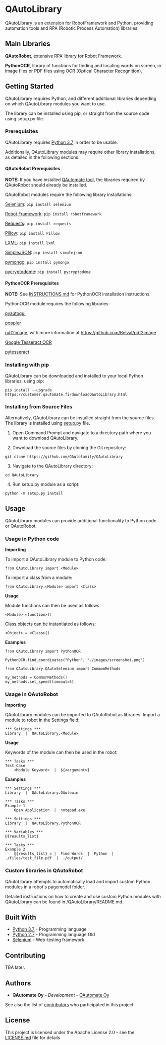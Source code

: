 # QAutoLibrary

QAutoLibrary is an extension for RobotFramework and Python, providing automation tools and RPA (Robotic Process Automation) libraries.

## Main Libraries

**QAutoRobot**, extensive RPA library for Robot Framework.

**PythonOCR**, library of functions for finding and locating words on screen, in image files or PDF files using OCR (Optical Character Recognition).

## Getting Started

QAutoLibrary requires Python, and different additional libraries depending on which QAutoLibrary modules you want to use.

The library can be installed using pip, or straight from the source code using setup.py file.

### Prerequisites

QAutoLibrary requires [Python 3.7](https://docs.python.org/3/) in order to be usable.

Additionally, QAutoLibrary modules may require other library installations, as detailed in the following sections.

#### QAutoRobot Prerequisites

**NOTE:** If you have installed [QAutomate tool](https://qautomate.fi/qautomate/), the libraries required by QAutoRobot should already be installed.

QAutoRobot modules require the following library installations:

[Selenium](https://www.seleniumhq.org/docs/): ```pip install selenium```

[Robot Framework](http://robotframework.org/#documentation): ```pip install robotframework```

[Requests](http://docs.python-requests.org/en/master/): ```pip install requests```

[Pillow](https://pillow.readthedocs.io/en/stable/): ```pip install Pillow```

[LXML](https://lxml.de/): ```pip install lxml```

[SimpleJSON](https://simplejson.readthedocs.io/en/latest/): ```pip install simplejson```

[pymongo](https://pypi.org/project/pymongo/): ```pip install pymongo```

[pycryptodome](https://pypi.org/project/pycryptodome/): ```pip install pycryptodome```

#### PythonOCR Prerequisites

**NOTE:** See [INSTRUCTIONS.md](INSTRUCTIONS.md) for PythonOCR installation instructions.

PythonOCR module requires the following libraries:

[pyautogui](https://pypi.org/project/PyAutoGUI/)

[poppler](https://github.com/oschwartz10612/poppler-windows)

[pdf2image](https://pypi.org/project/pdf2image/), with more information at https://github.com/Belval/pdf2image

[Google Tesseract OCR](https://github.com/tesseract-ocr/tessdoc)

[pytesseract](https://pypi.org/project/pytesseract/)

### Installing with pip

QAutoLibrary can be downloaded and installed to your local Python libraries, using pip:

```
pip install --upgrade https://customer.qautomate.fi/downloadQautoLibrary.html
```

### Installing from Source Files

Alternatively, QAutoLibrary can be installed straight from the source files. The library is installed using [setup.py](setup.py) file.

1. Open Command Prompt and navigate to a directory path where you want to download QAutoLibrary.

2. Download the source files by cloning the Git repository:

```
git clone https://github.com/QAutofamily/QAutoLibrary
```

3. Navigate to the QAutoLibrary directory:

```
cd QAutoLibrary
```

4. Run setup.py module as a script:

```
python -m setup.py install
```

## Usage

QAutoLibrary modules can provide additional functionality to Python code or QAutoRobot.

### Usage in Python code

**Importing**

To import a QAutoLibrary module to Python code:

```
from QAutoLibrary import <Module>
```

To import a class from a module:

```
from QAutoLibrary.<Module> import <Class>
```

**Usage**

Module functions can then be used as follows:

```
<Module>.<function>()
```

Class objects can be instantiated as follows:

```
<Object> = <Class>()
```

**Examples**

```
from QAutoLibrary import PythonOCR

PythonOCR.find_coordinates("Python", "./images/screenshot.png")
```

```
from QAutoLibrary.QAutoSelenium import CommonMethods

my_methods = CommonMethods()
my_methods.set_speed(timeout=5)
```

### Usage in QAutoRobot

**Importing**

QAutoLibrary modules can be imported to QAutoRobot as libraries. Import a module to robot in the Settings field:

```
*** Settings ***
Library  |  QAutoLibrary.<Module>
```

**Usage**

Keywords of the module can then be used in the robot:

```
*** Tasks ***
Test Case
    <Module Keyword>  |  ${<argument>}
```

**Examples**

```
*** Settings ***
Library  |  QAutoLibrary.QAutowin

*** Tasks ***
Example 1
    Open Application  |  notepad.exe
```

```
*** Settings ***
Library  |  QAutoLibrary.PythonOCR

*** Variables ***
@{results_list}

*** Tasks ***
Example 2
    @{results_list} = |  Find Words  |  Python  |  ./files/test_file.pdf  |  ./output/
```

### Custom libraries in QAutoRobot

QAutoLibrary attempts to automatically load and import custom Python modules in a robot's pagemodel folder.

Detailed instructions on how to create and use custom Python modules with QAutoLibrary can be found in /QAutoLibrary/README.md.

## Built With
* [Python 3.7](https://docs.python.org/3/) - Programming language
* [Python 2.7](https://docs.python.org/2/) - Programming language Old
* [Selenium](https://www.seleniumhq.org/docs/) - Web-testing framework

## Contributing

TBA later.

## Authors

* **QAutomate Oy** - *Development* - [QAutomate Oy](https://www.qautomate.fi/)

See also the list of [contributors](https://github.com/QAutoFamily/QAutoLibrary/contributors) who participated in this project.

## License

This project is licensed under the Apache License 2.0 - see the [LICENSE.md](LICENSE.md) file for details

